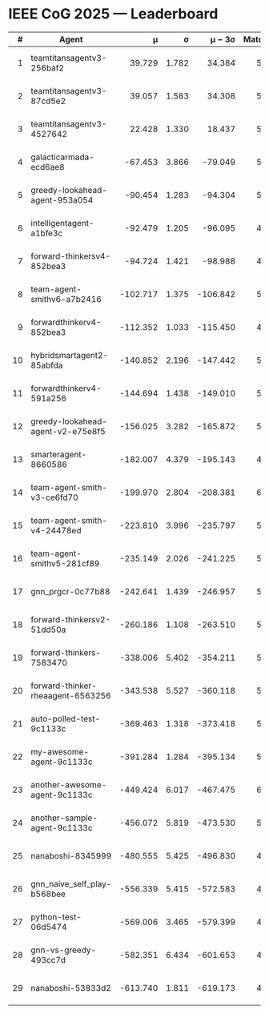 # IEEE CoG 2025 — Leaderboard

| # | Agent | μ | σ | μ − 3σ | Matches | Updated |
|---:|---|---:|---:|---:|---:|---|
| 1 | teamtitansagentv3-256baf2 | 39.729 | 1.782 | 34.384 | 5868 | 2025-08-19 07:36 |
| 2 | teamtitansagentv3-87cd5e2 | 39.057 | 1.583 | 34.308 | 5712 | 2025-08-19 07:36 |
| 3 | teamtitansagentv3-4527642 | 22.428 | 1.330 | 18.437 | 5596 | 2025-08-19 07:36 |
| 4 | galacticarmada-ecd6ae8 | -67.453 | 3.866 | -79.049 | 5680 | 2025-08-19 07:36 |
| 5 | greedy-lookahead-agent-953a054 | -90.454 | 1.283 | -94.304 | 5328 | 2025-08-19 07:36 |
| 6 | intelligentagent-a1bfe3c | -92.479 | 1.205 | -96.095 | 4486 | 2025-08-19 07:36 |
| 7 | forward-thinkersv4-852bea3 | -94.724 | 1.421 | -98.988 | 4760 | 2025-08-19 07:36 |
| 8 | team-agent-smithv6-a7b2416 | -102.717 | 1.375 | -106.842 | 5500 | 2025-08-19 07:36 |
| 9 | forwardthinkerv4-852bea3 | -112.352 | 1.033 | -115.450 | 4464 | 2025-08-19 07:36 |
| 10 | hybridsmartagent2-85abfda | -140.852 | 2.196 | -147.442 | 5322 | 2025-08-19 07:36 |
| 11 | forwardthinkerv4-591a256 | -144.694 | 1.438 | -149.010 | 5011 | 2025-08-19 07:36 |
| 12 | greedy-lookahead-agent-v2-e75e8f5 | -156.025 | 3.282 | -165.872 | 5688 | 2025-08-19 07:36 |
| 13 | smarteragent-8660586 | -182.007 | 4.379 | -195.143 | 4789 | 2025-08-19 07:36 |
| 14 | team-agent-smith-v3-ce6fd70 | -199.970 | 2.804 | -208.381 | 6146 | 2025-08-19 07:36 |
| 15 | team-agent-smith-v4-24478ed | -223.810 | 3.996 | -235.797 | 5846 | 2025-08-19 07:36 |
| 16 | team-agent-smithv5-281cf89 | -235.149 | 2.026 | -241.225 | 5800 | 2025-08-19 07:36 |
| 17 | gnn_prgcr-0c77b88 | -242.641 | 1.439 | -246.957 | 5470 | 2025-08-19 07:36 |
| 18 | forward-thinkersv2-51dd50a | -260.186 | 1.108 | -263.510 | 5786 | 2025-08-19 07:36 |
| 19 | forward-thinkers-7583470 | -338.006 | 5.402 | -354.211 | 5180 | 2025-08-19 07:36 |
| 20 | forward-thinker-rheaagent-6563256 | -343.538 | 5.527 | -360.118 | 5106 | 2025-08-19 07:36 |
| 21 | auto-polled-test-9c1133c | -369.463 | 1.318 | -373.418 | 5240 | 2025-08-19 07:36 |
| 22 | my-awesome-agent-9c1133c | -391.284 | 1.284 | -395.134 | 5900 | 2025-08-19 07:36 |
| 23 | another-awesome-agent-9c1133c | -449.424 | 6.017 | -467.475 | 6120 | 2025-08-19 07:36 |
| 24 | another-sample-agent-9c1133c | -456.072 | 5.819 | -473.530 | 5660 | 2025-08-19 07:36 |
| 25 | nanaboshi-8345999 | -480.555 | 5.425 | -496.830 | 4780 | 2025-08-19 07:36 |
| 26 | gnn_naive_self_play-b568bee | -556.339 | 5.415 | -572.583 | 4600 | 2025-08-19 07:36 |
| 27 | python-test-06d5474 | -569.006 | 3.465 | -579.399 | 4630 | 2025-08-19 07:36 |
| 28 | gnn-vs-greedy-493cc7d | -582.351 | 6.434 | -601.653 | 4640 | 2025-08-19 07:36 |
| 29 | nanaboshi-53833d2 | -613.740 | 1.811 | -619.173 | 4160 | 2025-08-19 07:36 |
